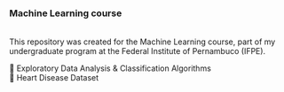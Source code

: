 <html>
 <head>
  <h3> Machine Learning course </h3>  <br />
  </head>
 <body>
 This repository was created for the Machine Learning course,  part of my undergraduate program at the Federal Institute of Pernambuco (IFPE). 

🧮 Exploratory Data Analysis & Classification Algorithms<br>
🎲 Heart Disease Dataset
 </body>
</html>
